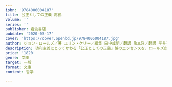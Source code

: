 ```yaml
---
isbn: '9784006004187'
title: 公正としての正義 再説
volume: ''
series: ''
publisher: 岩波書店
pubdate: '2020-03-17'
cover: 'https://cover.openbd.jp/9784006004187.jpg'
author: ジョン・ロールズ／著 エリン・ケリー／編集 田中成明／翻訳 亀本洋／翻訳 平井亮輔／翻訳
description: 功利主義にとってかわる「公正としての正義」論のエッセンスを，ロールズ自身が一般向けに簡潔に概説．
price: '1820'
genre: 文庫
target: 一般
format: 文庫
content: 哲学

---
```

